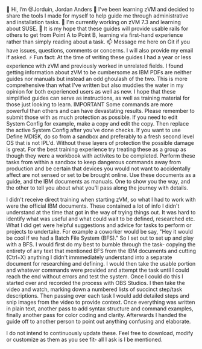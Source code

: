 👋 Hi, I’m @Jorduin, Jordan Anders
👀 I've been learning zVM and decided to share the tools I made for myself to help guide me through administrative and installation tasks.
🌱 I'm currently working on zVM 7.3 and learning about SUSE.
💞️ It is my hope that these guides will provide usable rails for others to get from Point A to Point B, learning via first-hand experience rather than simply reading about a task.
📫 Message me here on Git if you have issues, questions, comments or concerns. I will also provide my email if asked.
⚡ Fun fact: At the time of writing these guides I had a year or less experience with zVM and previously worked in unrelated fields. I found getting information about zVM to be cumbersome as IBM PDFs are neither guides nor manuals but instead an odd ghoulash of the two.
This is more comprehensive than what I've written but also muddies the water in my opinion for both experienced users as well as new. I hope that these simplified guides can serve as instructions, as well as training material for those just looking to learn. IMPORTANT
Some commands are more powerful than others and can have devastating results. Please remember to submit those with as much protection as possible. If you need to edit System Config for example, make a copy and edit the copy. Then replace the active System Config after
you've done checks. If you want to use Define MDISK, do so from a sandbox and preferably to a fresh second level OS that is not IPL'd. Without these layers of protection the possible damage is great.
For the best training experience try treating these as a group as though they were a workbook with activites to be completed. Perform these tasks from within a sandbox to keep dangerous commands away from production and be certain that devices you would not want to
accidentally affect are not sensed or set to be brought online. Use these documents as a guide, and the IBM documents as manuals. One to show you the way, and the other to tell you about what you'll pass along the journey with details.

I didn't receive direct training when starting zVM, so what I had to work with were the official IBM documents. These contained a lot of info I didn't understand at the time that got in the way of trying things out. It was hard to identify what was useful and what could
wait to be defined, researched etc. What I did get were helpful suggestions and advice for tasks to perform or projects to undertake. For example a coworker would be say, "Hey it would be cool if we had a Batch File System (BFS)." So I set out to set up and play with a
BFS. I would first do my best to bumble through the task- copying the entirety of any text that mentioned BFS from the IBM documents and cutting (Ctrl+X) anything I didn't immmediately understand into a separate document for researching and defining. I would then take the
usable portion and whatever commands were provided and attempt the task until I could reach the end without errors and test the system. Once I could do this I started over and recorded the process with OBS Studios. I then take the video and watch, marking down a numbered
lists of succinct step/task descriptions. Then passing over each task I would add detailed steps and snip images from the video to provide context. Once everything was written in plain text, another pass to add syntax structure and command examples, finally another pass
for color coding and clarity. Afterwards I handed the guide off to another person to point out anything confusing and elaborate.

I do not intend to continuously update these. Feel free to download, modify or customize as them as you see fit- all I ask is I be mentioned.
